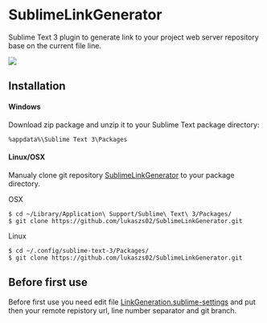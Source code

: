# SublimeLinkGenerator
Sublime Text 3 plugin to generate link 
to your project web server repository base on the current file line.

![](https://thumbs.gfycat.com/AdmirableDearestHyena-size_restricted.gif)

## Installation

#### Windows
Download zip package and unzip it to your Sublime Text package directory:

```
%appdata%\Sublime Text 3\Packages
```

#### Linux/OSX
Manualy clone git repository [SublimeLinkGenerator](https://github.com/lukaszs02/SublimeLinkGenerator) to your package directory.

OSX
```
$ cd ~/Library/Application\ Support/Sublime\ Text\ 3/Packages/
$ git clone https://github.com/lukaszs02/SublimeLinkGenerator.git 
```

Linux
```
$ cd ~/.config/sublime-text-3/Packages/
$ git clone https://github.com/lukaszs02/SublimeLinkGenerator.git
```

## Before first use
Before first use you need edit file [LinkGeneration.sublime-settings](https://github.com/lukaszs02/SublimeLinkGenerator/blob/master/LinkGenerator.sublime-settings) and put then your remote repistory url, line number separator and git branch.